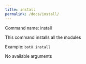 ```yaml
---
title: install
permalink: /docs/install/
---
```

Command name: install

This command installs all the modules

Example: `botX install`

No available arguments


